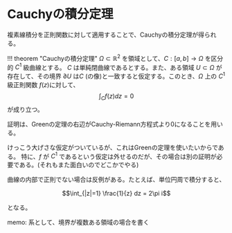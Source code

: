 # Cauchyの積分定理

複素線積分を正則関数に対して適用することで、Cauchyの積分定理が得られる。

!!! theorem "Cauchyの積分定理"
    $\Omega \subset \mathbb{R}^2$ を領域として、$C: [a, b] \to \Omega$ を区分的 $C^1$ 級曲線とする。
    $C$ は単純閉曲線であるとする。また、ある領域 $U \subset \Omega$ が存在して、その境界 $\partial U$ は$C$ (の像)と一致すると仮定する。このとき、$\Omega$ 上の $C^1$ 級正則関数 $f(z)$に対して、
    $$ \int_C f(z) dz = 0 $$
    が成り立つ。

証明は、Greenの定理の右辺がCauchy-Riemann方程式より0になることを用いる。

けっこう大げさな仮定がついているが、これはGreenの定理を使いたいからである。
特に、$f$ が $C^1$ であるという仮定は外せるのだが、その場合は別の証明が必要である。(それもまた面白いのでどこかでやる)

曲線の内部で正則でない場合は反例がある。たとえば、単位円周で積分すると、

$$\int_{|z|=1} \frac{1}{z} dz = 2\pi i$$

となる。

memo: 系として、境界が複数ある領域の場合を書く
